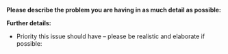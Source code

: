 <!--
For support questions please join the Discord server: https://join.favware.tech

This issue tracker is only for bug reports and enhancement suggestions. You won't receive any basic help here.
-->

**Please describe the problem you are having in as much detail as possible:**

**Further details:**

- Priority this issue should have – please be realistic and elaborate if possible:
